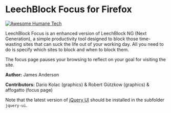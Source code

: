 # LeechBlock Focus for Firefox

[![Awesome Humane Tech](https://raw.githubusercontent.com/humanetech-community/awesome-humane-tech/main/humane-tech-badge.svg?sanitize=true)](https://github.com/humanetech-community/awesome-humane-tech)

LeechBlock Focus is an enhanced version of LeechBlock NG (Next Generation), a simple productivity tool designed to block those time-wasting sites that can suck the life out of your working day. All you need to do is specify which sites to block and when to block them.

The focus page pauses your browsing to reflect on your goal for visiting the site.

**Author:** James Anderson

**Contributors:** Dario Kolac (graphics) & Robert Gützkow (graphics) & affogatto (focus page)

Note that the latest version of [jQuery UI](https://jqueryui.com/) should be installed in the subfolder `jquery-ui`.
